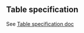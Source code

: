 ## Table specification
See [Table specification doc](https://github.com/CeresDB/docs/blob/main/docs/src/en/sql/model/special_columns.md)